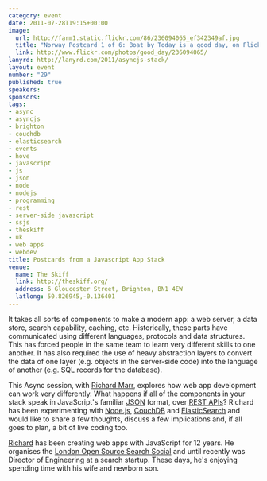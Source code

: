 ```yaml
--- 
category: event
date: 2011-07-28T19:15+00:00
image: 
  url: http://farm1.static.flickr.com/86/236094065_ef342349af.jpg
  title: "Norway Postcard 1 of 6: Boat by Today is a good day, on Flickr"
  link: http://www.flickr.com/photos/good_day/236094065/
lanyrd: http://lanyrd.com/2011/asyncjs-stack/
layout: event
number: "29"
published: true
speakers: 
sponsors: 
tags: 
- async
- asyncjs
- brighton
- couchdb
- elasticsearch
- events
- hove
- javascript
- js
- json
- node
- nodejs
- programming
- rest
- server-side javascript
- ssjs
- theskiff
- uk
- web apps
- webdev
title: Postcards from a Javascript App Stack
venue: 
  name: The Skiff
  link: http://theskiff.org/
  address: 6 Gloucester Street, Brighton, BN1 4EW
  latlong: 50.826945,-0.136401
---
```


<p>It takes all sorts of components to make a modern app: a web server, a data store, search capability, caching, etc. Historically, these parts have communicated using different languages, protocols and data structures. This has forced people in the same team to learn very different skills to one another. It has also required the use of heavy abstraction layers to convert the data of one layer (e.g. objects in the server-side code) into the language of another (e.g. SQL records for the database).</p>

<p>This Async session, with <a href="http://twitter.com/richmarr">Richard Marr</a>, explores how web app development can work very differently. <span class="summary">What happens if all of the components in your stack speak in JavaScript's familiar <a href="http://en.wikipedia.org/wiki/JSON">JSON</a> format, over <a href="http://tomayko.com/writings/rest-to-my-wife">REST APIs</a>?</span> Richard has been experimenting with <a href="http://asyncjs.com/nodejs">Node.js</a>, <a href="http://couchdb.apache.org/docs/intro.html">CouchDB</a> and <a href="http://www.elasticsearch.org">ElasticSearch</a> and would like to share a few thoughts, discuss a few implications and, if all goes to plan, a bit of live coding too.</p>

<p><a href="http://richmarr.wordpress.com">Richard</a> has been creating web apps with JavaScript for 12 years. He organises the <a href="http://www.meetup.com/london-search-social/">London Open Source Search Social</a> and until recently was Director of Engineering at a search startup. These days, he's enjoying spending time with his wife and newborn son.</p>
